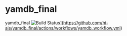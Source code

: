 # yamdb_final
yamdb_final
![Build Status](https://github.com/hi-ais/yamdb_final/workflows/Run%20tests/badge.svg)](https://github.com/hi-ais/yamdb_final/actions/workflows/yamdb_workflow.yml)
